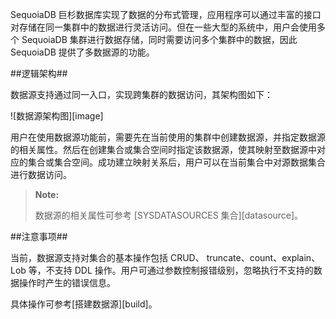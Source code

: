 SequoiaDB 巨杉数据库实现了数据的分布式管理，应用程序可以通过丰富的接口对存储在同一集群中的数据进行灵活访问。但在一些大型的系统中，用户会使用多个 SequoiaDB 集群进行数据存储，同时需要访问多个集群中的数据，因此 SequoiaDB 提供了多数据源的功能。

##逻辑架构##

数据源支持通过同一入口，实现跨集群的数据访问，其架构图如下：

![数据源架构图][image]

用户在使用数据源功能前，需要先在当前使用的集群中创建数据源，并指定数据源的相关属性。然后在创建集合或集合空间时指定该数据源，使其映射至数据源中对应的集合或集合空间。成功建立映射关系后，用户可以在当前集合中对源数据集合进行数据访问。

> **Note:**
>
> 数据源的相关属性可参考 [SYSDATASOURCES 集合][datasource]。

##注意事项##

当前，数据源支持对集合的基本操作包括 CRUD、 truncate、count、explain、Lob 等，不支持 DDL 操作。用户可通过参数控制报错级别，忽略执行不支持的数据操作时产生的错误信息。

具体操作可参考[搭建数据源][build]。



[^_^]:
    本文使用的所有引用和链接
[image]:images/Distributed_Engine/Architecture/datasource.png
[build]:manual/Distributed_Engine/Operation/build_datasource.md
[datasource]:manual/Manual/Catalog_Table/SYSDATASOURCES.md

